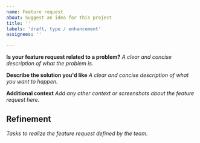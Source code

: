 ```yaml
---
name: Feature request
about: Suggest an idea for this project
title: ''
labels: 'draft, type / enhancement'
assignees: ''

---
```


**Is your feature request related to a problem?**
_A clear and concise description of what the problem is._

**Describe the solution you'd like**
_A clear and concise description of what you want to happen._

**Additional context**
_Add any other context or screenshots about the feature request here._

## Refinement

_Tasks to realize the feature request defined by the team._
